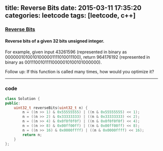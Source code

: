 title: Reverse Bits
date: 2015-03-11 17:35:20
categories: leetcode
tags: [leetcode, c++]
---
### [Reverse Bits ](https://leetcode.com/problems/reverse-bits/)
#### Reverse bits of a given 32 bits unsigned integer.

For example, given input 43261596 (represented in binary as 00000010100101000001111010011100), return 964176192 (represented in binary as 00111001011110000010100101000000).
<!--more-->
Follow up:
If this function is called many times, how would you optimize it?

---
### code
``` C++
class Solution {
public:
    uint32_t reverseBits(uint32_t n) {
        n = ((n >> 1) & 0x55555555) | ((n & 0x55555555) << 1);
        n = ((n >> 2) & 0x33333333) | ((n & 0x33333333) << 2);
        n = ((n >> 4) & 0x0f0f0f0f) | ((n & 0x0f0f0f0f) << 4);
        n = ((n >> 8) & 0x00ff00ff) | ((n & 0x00ff00ff) << 8);
        n = ((n >> 16) & 0x0000ffff) | ((n & 0x0000ffff) << 16);
        return n;
    }
};
```
